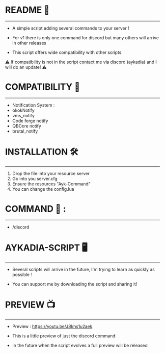 #  README 📜
------------

- A simple script adding several commands to your server !

- For v1 there is only one command for discord but many others will arrive in other releases

- This script offers wide compatibility with other scripts 

⚠️ If compatibility is not in the script contact me via discord (aykadia) and I will do an update! ⚠️

# COMPATIBILITY 📃
------------------

- Notification System :
- okokNotify
- vms_notify
- Code forge notify
- QBCore notify
- brutal_notify
  
# INSTALLATION 🛠
-----------------

1. Drop the file into your resource server
2. Go into you server.cfg
3. Ensure the resources "Ayk-Command"
4. You can change the config.lua

# COMMAND 🤖 : 
---------------

- /discord

# AYKADIA-SCRIPT 🖥
-------------------

- Several scripts will arrive in the future, I'm trying to learn as quickly as possible !

- You can support me by downloading the script and sharing it!

# PREVIEW 📺
---------

- Preview : https://youtu.be/J8khs1u2aek
- This is a little preview of just the discord command

- In the future when the script evolves a full preview will be released
